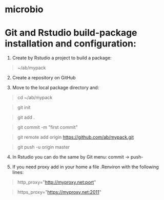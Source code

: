 # microbio

Git and Rstudio build-package installation and configuration:
==

1. Create by Rstudio a project to build a package:

> ~/ab/mypack

2. Create a repository on GitHub

3. Move to the local package directory and:

> cd ~/ab/mypack

> git init

> git add .

> git commit -m "first commit"

> git remote add origin https://github.com/ab/mypack.git

> git push -u origin master

4. In Rstudio you can do the same by Git menu: commit -> push-

5. If you need proxy add in your home a file .Renviron with the following lines:

> http_proxy="http://myproxy.net:port"

> https_proxy="https://myproxy.net:2011"
